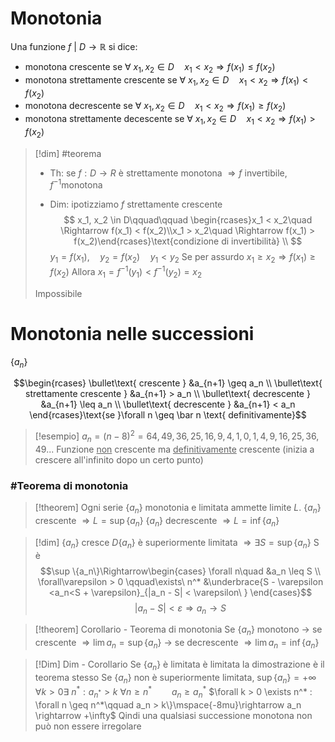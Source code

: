 # Monotonia
Una funzione $f\ |\ D \rightarrow \mathbb R$ si dice:
- monotona crescente se $\forall\ x_1,x_2 \in D\quad x_1 < x_2 \Rightarrow f(x_1) \leq f(x_2)$
- monotona strettamente crescente se $\forall\ x_1,x_2 \in D\quad x_1<x_2 \Rightarrow f(x_1)<f(x_2)$
- monotona decrescente se $\forall\ x_1,x_2 \in D\quad x_1 < x_2 \Rightarrow f(x_1)\geq f(x_2)$
- monotona strettamente decescente se $\forall\ x_1,x_2 \in D\quad x_1< x_2 \Rightarrow f(x_1) > f(x_2)$



>[!dim] #teorema
>
>- Th: se $f:D \rightarrow R$ è strettamente monotona $\Rightarrow f \text{ invertibile, } f^{-1} \text{monotona}$
>
>
> - Dim:
> ipotizziamo $f$ strettamente crescente 
> $$
> x_1, x_2 \in D\qquad\qquad \begin{rcases}x_1 < x_2\quad \Rightarrow f(x_1) < f(x_2)\\x_1 > x_2\quad \Rightarrow f(x_1) > f(x_2)\end{rcases}\text{condizione di invertibilità} \\
>$$
>$y_1 = f(x_1),\quad y_2=f(x_2)\quad y_1 < y_2$
>Se per assurdo $x_1 \geq x_2 \Longrightarrow f(x_1) \geq f(x_2)$
>Allora $x_1 = f^{-1}(y_1) < f^{-1}(y_2) = x_2$
>
> Impossibile


# Monotonia nelle successioni
$\{a_n\}$

$$\begin{rcases}
\bullet\text{ crescente  } &a_{n+1}  \geq a_n \\
\bullet\text{ strettamente crescente  } &a_{n+1} > a_n \\
\bullet\text{ decrescente } &a_{n+1} \leq a_n \\
\bullet\text{ decrescente } &a_{n+1} < a_n
\end{rcases}\text{se }\forall n \geq \bar n \text{ definitivamente}$$
>[!esempio]
>$a_n = (n-8)^2 = 64, 49, 36,25, 16,9,4,1,0,1,4,9,16,25,36,49...$
>Funzione <u>non</u> crescente ma <u>definitivamente</u> crescente (inizia a crescere all'infinito dopo un certo punto)

### #Teorema di monotonia
>[!theorem]
>Ogni serie $\{a_n\}$ monotonia e limitata ammette limite $L$.
>	$\{a_n\}$ crescente $\Rightarrow L = \sup\{a_n\}$
>	$\{a_n\}$ decrescente $\Rightarrow L = \inf\{a_n\}$ 

>[!dim]
>$\{a_n\}$ cresce
>$D\{a_n\}$ è superiormente limitata $\Rightarrow \exists S = \sup\{a_n\}$
>S è $$\sup \{a_n\}\Rightarrow\begin{cases}
>\forall n\quad &a_n \leq S \\
>\forall\varepsilon > 0 \qquad\exists\ n^* &\underbrace{S - \varepsilon <a_n<S + \varepsilon}_{|a_n - S| < \varepsilon\  }
>\end{cases}$$
>$$|a_n-S| < \varepsilon \Rightarrow a_n \rightarrow S
>$$

>[!theorem] Corollario - Teorema di monotonia
>Se $\{a_n\}$ monotono
>$\rightarrow$ se crescente $\Rightarrow \lim a_n = \sup\{a_n\}$
>$\rightarrow$ se decrescente $\Rightarrow \lim a_n = \inf\{a_n\}$

>[!Dim] Dim - Corollario
>Se $\{a_n\}$ è limitata è limitata la dimostrazione è il teorema stesso
>Se $\{a_n\}$ non è superiormente limitata, $\sup\{a_n\} = +\infty$
>$\forall k>0 \exists\ n^*:a_{n^*} > k$
>$\forall n\geq n^*\qquad a_n\geq a_n^*$
>$\forall k > 0 \exists n^* : \forall n \geq n^*\qquad a_n > k\}\mspace{-8mu}\rightarrow a_n \rightarrow +\infty$
> Qindi una qualsiasi successione monotona non può non essere irregolare